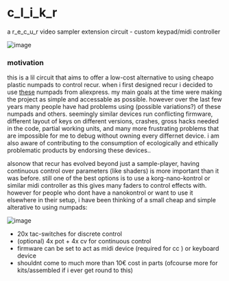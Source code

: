 # c_l_i_k_r
a r_e_c_u_r video sampler extension circuit - custom keypad/midi controller

![image](https://user-images.githubusercontent.com/12017938/155051670-fe0eac9f-a5bc-49ee-8b36-d878c3d2a5ef.png)

### motivation

this is a lil circuit that aims to offer a low-cost alternative to using cheapo plastic numpads to control recur. when i first designed recur i decided to use [these](https://www.aliexpress.com/item/4000748567192.html) numpads from aliexpress. my main goals at the time were making the project as simple and accessable as possible. however over the last few years many people have had problems using (possible variations?) of these numpads and others. seemingly similar devices run conflicting firmware, different layout of keys on different versions, crashes, gross hacks needed in the code, partial working units, and many more frustrating problems that are impossible for me to debug without owning every differnet device. i am also aware of contributing to the consumption of ecologically and ethically problematic products by endorsing these devices..

alsonow that recur has evolved beyond just a sample-player, having continuous control over parameters (like shaders) is more important than it was before. still one of the best options is to use a korg-nano-kontrol or similar midi controller as this gives many faders to control effects with. however for people who dont have a nanokontrol or want to use it elsewhere in their setup, i have been thinking of a small cheap and simple alterative to using numpads:

![image](https://user-images.githubusercontent.com/12017938/96725839-a4cd7700-13b1-11eb-83d5-a9e582766bee.png)

- 20x tac-switches for discrete control
- (optional) 4x pot + 4x cv for continuous control
- firmware can be set to act as midi device (required for cc ) or keyboard device
- shouldnt come to much more than 10€ cost in parts (ofcourse more for kits/assembled if i ever get round to this)
